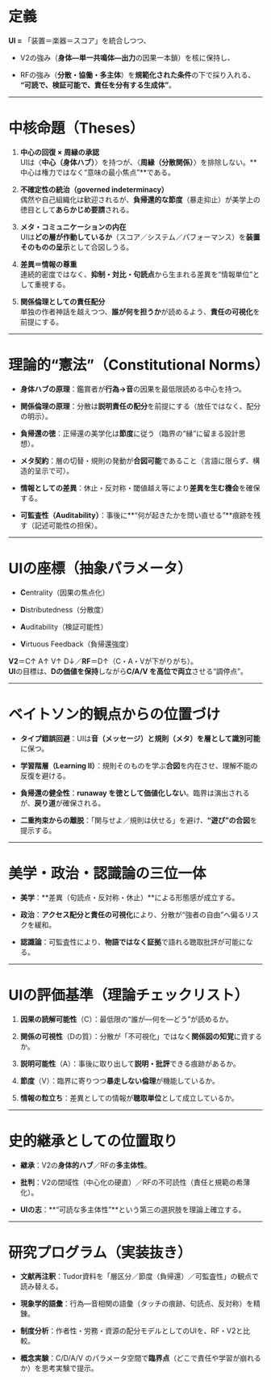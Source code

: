# 定義

**UI =** 「装置＝楽器＝スコア」を統合しつつ、

- V2の強み（**身体—単一共鳴体—出力**の因果一本鎖）を核に保持し、
    
- RFの強み（**分散・協働・多主体**）を**規範化された条件**の下で採り入れる、  
    **“可読で、検証可能で、責任を分有する生成体”**。
    

---

# 中核命題（Theses）

1. **中心の回復 × 周縁の承認**  
    UIは〈**中心（身体ハブ）**〉を持つが、〈**周縁（分散関係）**〉を排除しない。**中心は権力ではなく“意味の最小焦点”**である。
    
2. **不確定性の統治（governed indeterminacy）**  
    偶然や自己組織化は歓迎されるが、**負帰還的な節度**（暴走抑止）が美学上の徳目として**あらかじめ要請**される。
    
3. **メタ・コミュニケーションの内在**  
    UIは**どの層が作動しているか**（スコア／システム／パフォーマンス）を**装置そのものの呈示**として合図しうる。
    
4. **差異＝情報の尊重**  
    連続的密度ではなく、**抑制・対比・句読点**から生まれる差異を“情報単位”として重視する。
    
5. **関係倫理としての責任配分**  
    単独の作者神話を越えつつ、**誰が何を担うか**が読めるよう、**責任の可視化**を前提にする。
    

---

# 理論的“憲法”（Constitutional Norms）

- **身体ハブの原理**：鑑賞者が**行為→音**の因果を最低限読める中心を持つ。
    
- **関係倫理の原理**：分散は**説明責任の配分**を前提にする（放任ではなく、配分の明示）。
    
- **負帰還の徳**：正帰還の美学化は**節度**に従う（臨界の“縁”に留まる設計思想）。
    
- **メタ契約**：層の切替・規則の発動が**合図可能**であること（言語に限らず、構造的呈示で可）。
    
- **情報としての差異**：休止・反対称・閾値越え等により**差異を生む機会**を確保する。
    
- **可監査性（Auditability）**：事後に**“何が起きたかを問い直せる”**痕跡を残す（記述可能性の担保）。
    

---

# UIの座標（抽象パラメータ）

- **C**entrality（因果の焦点化）
    
- **D**istributedness（分散度）
    
- **A**uditability（検証可能性）
    
- **V**irtuous Feedback（負帰還強度）
    

**V2**＝C↑ A↑ V↑ D↓／**RF**＝D↑（C・A・Vが下がりがち）。  
**UI**の目標は、**Dの価値を保持**しながら**C/A/V を高位で両立**させる“調停点”。

---

# ベイトソン的観点からの位置づけ

- **タイプ錯誤回避**：UIは**音（メッセージ）と規則（メタ）**を**層として識別可能**に保つ。
    
- **学習階層（Learning II）**：規則そのものを学ぶ**合図**を内在させ、理解不能の反復を避ける。
    
- **負帰還の健全性**：**runaway を徳として価値化しない**。臨界は演出されるが、**戻り道**が確保される。
    
- **二重拘束からの離脱**：「関与せよ／規則は伏せる」を避け、**“遊び”の合図**を提示する。
    

---

# 美学・政治・認識論の三位一体

- **美学**：**差異（句読点・反対称・休止）**による形態感が成立する。
    
- **政治**：**アクセス配分と責任の可視化**により、分散が“強者の自由”へ偏るリスクを緩和。
    
- **認識論**：可監査性により、**物語ではなく証拠**で語れる聴取批評が可能になる。
    

---

# UIの評価基準（理論チェックリスト）

1. **因果の読解可能性**（C）：最低限の“誰が—何を—どう”が読めるか。
    
2. **関係の可視性**（Dの質）：分散が「不可視化」ではなく**関係図の知覚**に資するか。
    
3. **説明可能性**（A）：事後に取り出して**説明・批評**できる痕跡があるか。
    
4. **節度**（V）：臨界に寄りつつ**暴走しない倫理**が機能しているか。
    
5. **情報の粒立ち**：差異としての情報が**聴取単位**として成立しているか。
    

---

# 史的継承としての位置取り

- **継承**：V2の**身体的ハブ**／RFの**多主体性**。
    
- **批判**：V2の閉域性（中心化の硬直）／RFの不可読性（責任と規範の希薄化）。
    
- **UIの志**：**“可読な多主体性”**という第三の選択肢を理論上確立する。
    

---

# 研究プログラム（実装抜き）

- **文献再注釈**：Tudor資料を「層区分／節度（負帰還）／可監査性」の観点で読み替える。
    
- **現象学的語彙**：行為—音相関の語彙（タッチの痕跡、句読点、反対称）を精錬。
    
- **制度分析**：作者性・労務・資源の配分モデルとしてのUIを、RF・V2と比較。
    
- **概念実験**：C/D/A/V のパラメータ空間で**臨界点**（どこで責任や学習が崩れるか）を思考実験で提示。
